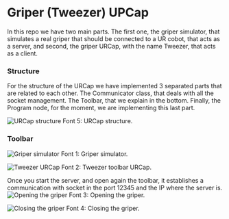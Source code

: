 # Griper (Tweezer) UPCap

In this repo we have two main parts. The first one, the griper simulator, that simulates a real griper that should be connected to a UR cobot, that acts as a server, and second, the griper URCap, with the name Tweezer, that acts as a client.

### Structure

For the structure of the URCap we have implemented 3 separated parts that are related to each other. The Communicator class, that deals with all the socket management. The Toolbar, that we explain in the bottom. Finally, the Program node, for the moment, we are implementing this last part.

![URCap structure](https://github.com/user-attachments/assets/e0d7b4c0-0b3f-4cb8-ac96-59a18475c5b4)
Font 5: URCap structure.

### Toolbar

![Griper simulator](https://github.com/user-attachments/assets/26e849fd-0c54-451a-be58-cbdda7dcbf45)
Font 1: Griper simulator.

![Tweezer URCap](https://github.com/user-attachments/assets/fa073249-89ae-495a-8e63-dd73660fea99)
Font 2: Tweezer toolbar URCap.

Once you start the server, and open again the toolbar, it establishes a communication with socket in the port 12345 and the IP where the server is. 
![Opening the griper](https://github.com/user-attachments/assets/d258c7f8-10b7-4593-b627-c48a7e120c1f)
Font 3: Opening the griper.

![Closing the griper](https://github.com/user-attachments/assets/d4335343-0908-49db-ac43-658deaaeef86)
Font 4: Closing the griper.


